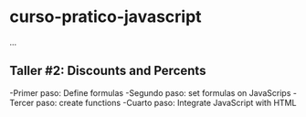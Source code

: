 # curso-pratico-javascript

...

## Taller #2: Discounts and Percents

-Primer paso: Define formulas
-Segundo paso: set formulas on JavaScrips
-Tercer paso: create functions
-Cuarto paso: Integrate JavaScript with HTML